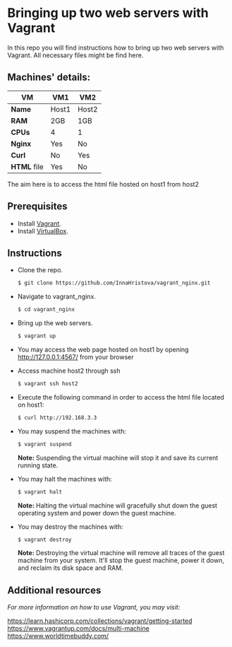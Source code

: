 # Bringing up two web servers with Vagrant

In this repo you will find instructions how to bring up two web servers with Vagrant. All necessary files might be find here.   

## Machines' details:

**VM** | VM1 | VM2
------------ | ------------- | -------------
**Name** | Host1| Host2
**RAM** | 2GB | 1GB
**CPUs** | 4 | 1
**Nginx** | Yes | No
**Curl** | No| Yes
**HTML** file| Yes | No

The aim here is to access the html file hosted on host1 from host2

## Prerequisites

* Install [Vagrant](https://www.vagrantup.com/downloads).
* Install [VirtualBox](https://www.virtualbox.org/wiki/Downloads).


## Instructions

* Clone the repo.

  ```bash
  $ git clone https://github.com/InnaHristova/vagrant_nginx.git
  ``` 

* Navigate to vagrant_nginx.

  ```bash
  $ cd vagrant_nginx
  ```
* Bring up the web servers. 
  
  ```bash
  $ vagrant up
  ```    

* You may access the web page hosted on host1 by opening http://127.0.0.1:4567/ from your browser    

* Access machine host2 through ssh

  ```bash
  $ vagrant ssh host2
  ```

* Execute the following command in order to access the html file located on host1:

  ```bash
  $ curl http://192.168.3.3
  ```     
* You may suspend the machines with:   

  ```bash
  $ vagrant suspend
  ```
  **Note:** Suspending the virtual machine will stop it and save its current running state.
  
* You may halt the machines with:

  ```bash
  $ vagrant halt
  ```

  **Note:** Halting the virtual machine will gracefully shut down the guest operating system and power down the guest machine.

* You may destroy the machines with:

  ```bash
  $ vagrant destroy
  ```    
  
  **Note:** Destroying the virtual machine will remove all traces of the guest machine from your system. It'll stop the guest machine, power it down, and reclaim     its disk space and RAM.
  
## Additional resources    

*For more information on how to use Vagrant, you may visit:*    

https://learn.hashicorp.com/collections/vagrant/getting-started  
https://www.vagrantup.com/docs/multi-machine  
https://www.worldtimebuddy.com/
  
  

